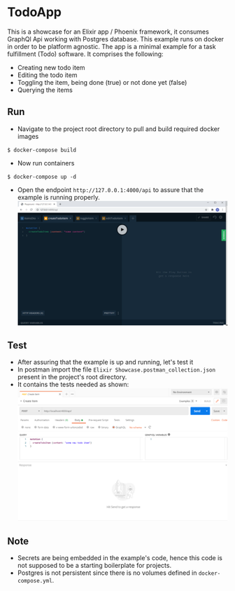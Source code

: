 # TodoApp

This is a showcase for an Elixir app / Phoenix framework, it consumes GraphQl Api working with Postgres database. This example runs on docker in order to be platform agnostic. The app is a minimal example for a task fulfillment (Todo) software. It comprises the following:
- Creating new todo item
- Editing the todo item
- Toggling the item, being done (true) or not done yet (false)
- Querying the items

## Run
- Navigate to the project root directory to pull and build required docker images
```
$ docker-compose build
```
- Now run containers
```
$ docker-compose up -d
```
- Open the endpoint `http://127.0.0.1:4000/api` to assure that the example is running properly.
![alt text](images/run-1.PNG "Running the app, showing GraphQl playground")

## Test
- After assuring that the example is up and running, let's test it
- In postman import the file `Elixir Showcase.postman_collection.json` present in the project's root directory.
- It contains the tests needed as shown:
 ![alt text](images/test-1.PNG "Creating new item")

 ## Note
- Secrets are being embedded in the example's code, hence this code is not supposed to be a starting boilerplate for projects.
- Postgres is not persistent since there is no volumes defined in `docker-compose.yml`.